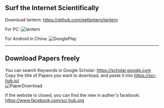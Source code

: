 ## Surf the Internet Scientifically ##

Download lantern: https://github.com/getlantern/lantern   

For PC:
![lantern](http://7xtauc.com2.z0.glb.clouddn.com/Lantern.png)  

For Android in China:
![GooglePlay](http://7xtauc.com2.z0.glb.clouddn.com/GooglePlay.png)  

---

## Download Papers freely
You can search Keywords in Google Scholar: https://scholar.google.com  
Copy the title of Papers you want to download, and paste it into https://sci-hub.io/   
![PaperDownload](http://7xtauc.com2.z0.glb.clouddn.com/PaperDownload.png)  

If the website is closed, you can find the new in auther's facebook:
https://www.facebook.com/sci.hub.org  
